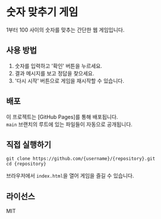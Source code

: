 # 숫자 맞추기 게임

1부터 100 사이의 숫자를 맞추는 간단한 웹 게임입니다.

## 사용 방법

1. 숫자를 입력하고 '확인' 버튼을 누르세요.
2. 결과 메시지를 보고 정답을 찾으세요.
3. '다시 시작' 버튼으로 게임을 재시작할 수 있습니다.

## 배포

이 프로젝트는 [GitHub Pages]를 통해 배포됩니다.  
`main` 브랜치의 루트에 있는 파일들이 자동으로 공개됩니다.

## 직접 실행하기

```
git clone https://github.com/{username}/{repository}.git
cd {repository}
```
브라우저에서 `index.html`을 열어 게임을 즐길 수 있습니다.

## 라이선스

MIT
